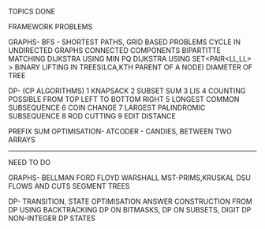 TOPICS DONE 

FRAMEWORK PROBLEMS

GRAPHS-
BFS - SHORTEST PATHS, GRID BASED PROBLEMS
CYCLE IN UNDIRECTED GRAPHS
CONNECTED COMPONENTS
BIPARTITTE MATCHING
DIJKSTRA USING MIN PQ
DIJKSTRA USING SET<PAIR<LL,LL> >
BINARY LIFTING IN TREES(LCA,KTH PARENT OF A NODE)
DIAMETER OF TREE

DP-
(CP ALGORITHMS)
1 KNAPSACK
2 SUBSET SUM
3 LIS
4 COUNTING POSSIBLE FROM TOP LEFT TO BOTTOM RIGHT
5 LONGEST COMMON SUBSEQUENCE
6 COIN CHANGE
7 LARGEST PALINDROMIC SUBSEQUENCE
8 ROD CUTTING
9 EDIT DISTANCE


PREFIX SUM OPTIMISATION- ATCODER - CANDIES, BETWEEN TWO ARRAYS



--------------------------------------------------------------------------------
NEED TO DO

GRAPHS-
BELLMAN FORD
FLOYD WARSHALL
MST-PRIMS,KRUSKAL
DSU
FLOWS AND CUTS
SEGMENT TREES

DP-
TRANSITION, STATE OPTIMISATION
ANSWER CONSTRUCTION FROM DP USING BACKTRACKING
DP ON BITMASKS, DP ON SUBSETS, DIGIT DP
NON-INTEGER DP STATES




